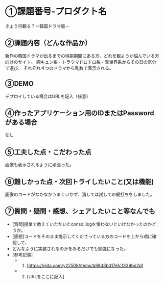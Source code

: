# ①課題番号-プロダクト名
きょう何観る？ー韓国ドラマ版－

## ②課題内容（どんな作品か）
新作の韓国ドラマが出るまでの待期期間にある方、どれを観ようか悩んでいる方向けのサイト。
胸キュン系・トラウマドロドロ系・異世界系からその日の気分で選び、
それぞれ４つのドラマから乱数で表示される。

## ③DEMO

デプロイしている場合はURLを記入（任意）

## ④作ったアプリケーション用のIDまたはPasswordがある場合

なし

## ⑤工夫した点・こだわった点

画像も表示されるように頑張った。

## ⑥難しかった点・次回トライしたいこと(又は機能)

画像のコードがなかなかうまくいかず、消しては試しての壁打ちをしました。

## ⑦質問・疑問・感想、シェアしたいこと等なんでも

- [質問]授業で教えていただいたconsol.logを使わないといけなかったのかどうか。
- [感想]コードをそのまま提示してくださっている方のコードを上から順に確認して、
- どんなふうに実装されるのかをみるだけでも勉強になった。
- [参考記事]
  - 1. [https://qiita.com/y22508/items/b88d3bd17e1cf339bd2d]
  - 2. [URLをここに記入]
